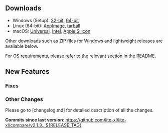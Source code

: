 <!-- INSERT A BRIEF DESCRIPTION OF WHAT THE RELEASE ADDRESSES, IN NO MORE THAN 2 SENTENCES. -->

## Downloads

- Windows (Setup): [32-bit][win32-setup], [64-bit][win64-setup]
- Linux (64-bit): [AppImage][linux64-appimage], [tarball][linux64-tarball]
- macOS: [Universal][mac-dmg], [Intel][macintel-dmg], [Apple Silicon][macarm-dmg]

Other downloads such as ZIP files for Windows and lightweight releases are available below.

For OS requirements, please refer to the relevant section in the [README].

## New Features

<!-- IF APPLICABLE, ADD IMPORTANT NEW FEATURES HERE. -->

### Fixes

<!-- KEEP FIRST 10 FIXES HERE -->

### Other Changes

<!-- KEEP 5 CHANGES HERE -->

Please go to [changelog.md] for detailed description of all the changes.

<!-- UPDATE THIS! -->
**Commits since last version**: https://github.com/lite-xl/lite-xl/compare/v2.1.3...${RELEASE_TAG}


[win32-setup]:      https://github.com/lite-xl/lite-xl/releases/download/${RELEASE_TAG}/LiteXL-${RELEASE_TAG}-addons-i686-setup.exe
[win64-setup]:      https://github.com/lite-xl/lite-xl/releases/download/${RELEASE_TAG}/LiteXL-${RELEASE_TAG}-addons-x86_64-setup.exe
[linux64-appimage]: https://github.com/lite-xl/lite-xl/releases/download/${RELEASE_TAG}/LiteXL-${RELEASE_TAG}-addons-x86_64.AppImage
[linux64-tarball]:  https://github.com/lite-xl/lite-xl/releases/download/${RELEASE_TAG}/lite-xl-${RELEASE_TAG}-addons-linux-x86_64-portable.tar.gz
[mac-dmg]:          https://github.com/lite-xl/lite-xl/releases/download/${RELEASE_TAG}/lite-xl-${RELEASE_TAG}-macos-universal.dmg
[macintel-dmg]:     https://github.com/lite-xl/lite-xl/releases/download/${RELEASE_TAG}/lite-xl-${RELEASE_TAG}-macos-x86_64.dmg
[macarm-dmg]:       https://github.com/lite-xl/lite-xl/releases/download/${RELEASE_TAG}/lite-xl-${RELEASE_TAG}-macos-arm64.dmg
[README]:           https://github.com/lite-xl/lite-xl?tab=readme-ov-file#installing-prebuilt
[changelog]:        https://github.com/lite-xl/lite-xl/blob/${RELEASE_TAG}/changelog.md
